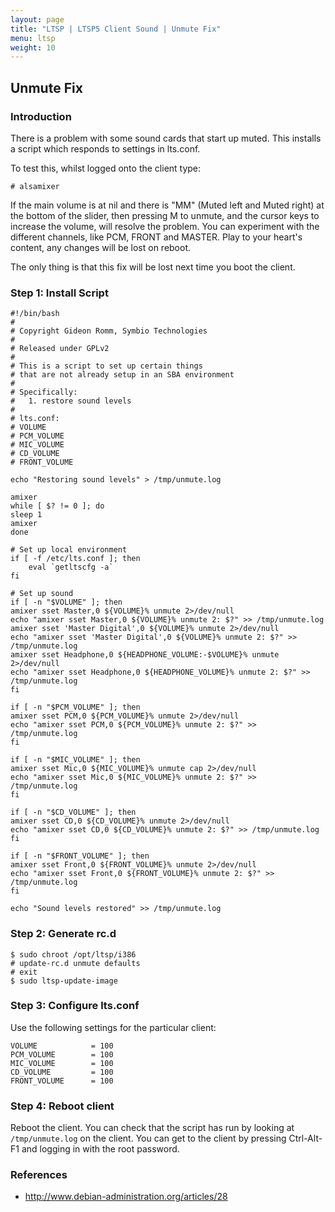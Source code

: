 ```yaml
---
layout: page
title: "LTSP | LTSP5 Client Sound | Unmute Fix"
menu: ltsp
weight: 10
---
```


## Unmute Fix

### Introduction

There is a problem with some sound cards that start up muted.  This installs a script which responds to settings in lts.conf.

To test this, whilst logged onto the client type:

    # alsamixer

If the main volume is at nil and there is "MM" (Muted left and Muted right) at the bottom of the slider, then pressing M to unmute, and the cursor keys to increase the volume, will resolve the problem.  You can experiment with the different channels, like PCM, FRONT and MASTER.  Play to your heart's content, any changes will be lost on reboot.

The only thing is that this fix will be lost next time you boot the client.

### Step 1: Install Script

    #!/bin/bash
    #
    # Copyright Gideon Romm, Symbio Technologies
    #
    # Released under GPLv2
    #
    # This is a script to set up certain things 
    # that are not already setup in an SBA environment
    #
    # Specifically:
    #   1. restore sound levels
    #
    # lts.conf:
    # VOLUME
    # PCM_VOLUME
    # MIC_VOLUME
    # CD_VOLUME
    # FRONT_VOLUME

    echo "Restoring sound levels" > /tmp/unmute.log

    amixer
    while [ $? != 0 ]; do
    sleep 1
    amixer
    done

    # Set up local environment
    if [ -f /etc/lts.conf ]; then
        eval `getltscfg -a`
    fi

    # Set up sound
    if [ -n "$VOLUME" ]; then
    amixer sset Master,0 ${VOLUME}% unmute 2>/dev/null
    echo "amixer sset Master,0 ${VOLUME}% unmute 2: $?" >> /tmp/unmute.log
    amixer sset 'Master Digital',0 ${VOLUME}% unmute 2>/dev/null
    echo "amixer sset 'Master Digital',0 ${VOLUME}% unmute 2: $?" >> /tmp/unmute.log
    amixer sset Headphone,0 ${HEADPHONE_VOLUME:-$VOLUME}% unmute 2>/dev/null
    echo "amixer sset Headphone,0 ${HEADPHONE_VOLUME}% unmute 2: $?" >> /tmp/unmute.log
    fi

    if [ -n "$PCM_VOLUME" ]; then
    amixer sset PCM,0 ${PCM_VOLUME}% unmute 2>/dev/null
    echo "amixer sset PCM,0 ${PCM_VOLUME}% unmute 2: $?" >> /tmp/unmute.log
    fi

    if [ -n "$MIC_VOLUME" ]; then
    amixer sset Mic,0 ${MIC_VOLUME}% unmute cap 2>/dev/null
    echo "amixer sset Mic,0 ${MIC_VOLUME}% unmute 2: $?" >> /tmp/unmute.log
    fi

    if [ -n "$CD_VOLUME" ]; then
    amixer sset CD,0 ${CD_VOLUME}% unmute 2>/dev/null
    echo "amixer sset CD,0 ${CD_VOLUME}% unmute 2: $?" >> /tmp/unmute.log
    fi

    if [ -n "$FRONT_VOLUME" ]; then
    amixer sset Front,0 ${FRONT_VOLUME}% unmute 2>/dev/null
    echo "amixer sset Front,0 ${FRONT_VOLUME}% unmute 2: $?" >> /tmp/unmute.log
    fi

    echo "Sound levels restored" >> /tmp/unmute.log

### Step 2: Generate rc.d

    $ sudo chroot /opt/ltsp/i386
    # update-rc.d unmute defaults
    # exit
    $ sudo ltsp-update-image

### Step 3: Configure lts.conf

Use the following settings for the particular client:

    VOLUME            = 100
    PCM_VOLUME        = 100
    MIC_VOLUME        = 100
    CD_VOLUME         = 100
    FRONT_VOLUME      = 100

### Step 4: Reboot client

Reboot the client.  You can check that the script has run by looking at `/tmp/unmute.log` on the client.  You can get to the client by pressing Ctrl-Alt-F1 and logging in with the root password.

### References

   * http://www.debian-administration.org/articles/28

